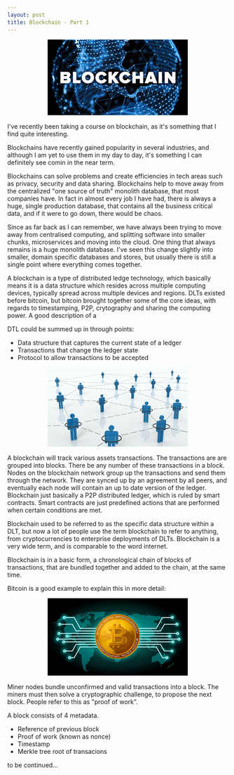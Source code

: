 ```yaml
---
layout: post
title: Blockchain - Part 1
---
```


<p align="center">
  <img src="/assets/img/2018-2-16-blockchain/blockchain.jpg" alt="blockchain"/>
</p>
I've recently been taking a course on blockchain, as it's something that I find quite interesting.

Blockchains have recently gained popularity in several industries, and although I am yet to use them in my day to day, it's something I can definitely see comin in the near term.

Blockchains can solve problems and create efficiencies in tech areas such as privacy, security and data sharing. Blockchains help to move away from the centralized "one source of truth" monolith database, that most companies have. In fact in almost every job I have had, there is always a huge, single production database, that contains all the business critical data, and if it were to go down, there would be chaos.

Since as far back as I can remember, we have always been trying to move away from centralised computing, and splitting software into smaller chunks, microservices and moving into the cloud. One thing that always remains is a huge monolith database. I've seen this change slightly into smaller, domain specific databases and stores, but usually there is still a single point where everything comes together.

A blockchain is a type of distributed ledge technology, which basically means it is a data structure which resides across multiple computing devices, typically spread across multiple devices and regions. DLTs existed before bitcoin, but bitcoin brought together some of the core ideas, with regards to timestamping, P2P, crytography and sharing the computing power. A good description of a

DTL could be summed up in through points:

- Data structure that captures the current state of a ledger
- Transactions that change the ledger state
- Protocol to allow transactions to be accepted

<p align="center">
  <img src="/assets/img/2018-2-16-blockchain/p2p.jpg" alt="p2p"/>
</p>

A blockchain will track various assets transactions. The transactions are are grouped into blocks. There be any number of these transactions in a block. Nodes on the blockchain network group up the transactions and send them through the network. They are synced up by an agreement by all peers, and eventually each node will contain an up to date version of the ledger. Blockchain just basically a P2P distributed ledger, which is ruled by smart contracts. Smart contracts are just predefined actions that are performed when certain conditions are met.

Blockchain used to be referred to as the specific data structure within a DLT, but now a lot of people use the term blockchain to refer to anything, from cryptocurrencies to enterprise deployments of DLTs. Blockchain is a very wide term, and is comparable to the word internet.

Blockchain is in a basic form, a chronological chain of blocks of transactions, that are bundled together and added to the chain, at the same time.

Bitcoin is a good example to explain this in more detail:

<p align="center">
  <img src="/assets/img/2018-2-16-blockchain/bitcoin.jpg" alt="bitcoin"/>
</p>

Miner nodes bundle unconfirmed and valid transactions into a block. The miners must then solve a cryptographic challenge, to propose the next block. People refer to this as "proof of work".

A block consists of 4 metadata.
- Reference of previous block
- Proof of work (known as nonce)
- Timestamp
- Merkle tree root of transacions

to be continued...